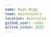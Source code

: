 ```yaml
---
name: Ryan Bigg
team: maintainers
location: Australia
github_user: radar
active_since: 2025
---
```

